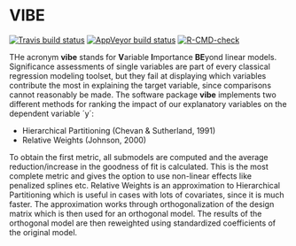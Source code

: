 # VIBE
<!-- badges: start -->
[![Travis build status](https://travis-ci.com/Stan125/vibe.svg?branch=master)](https://travis-ci.com/Stan125/vibe)
[![AppVeyor build status](https://ci.appveyor.com/api/projects/status/github/Stan125/vibe?branch=master&svg=true)](https://ci.appveyor.com/project/Stan125/vibe)
[![R-CMD-check](https://github.com/Stan125/vibe/actions/workflows/R-CMD-check.yaml/badge.svg)](https://github.com/Stan125/vibe/actions/workflows/R-CMD-check.yaml)
<!-- badges: end -->
THe acronym **vibe** stands for **V**ariable **I**mportance **BE**yond linear models. Significance assessments of single variables are part of every classical regression modeling toolset, but they fail at displaying which variables contribute the most in explaining the target variable, since comparisons cannot reasonably be made. The software package **vibe** implements two different methods for ranking the impact of our explanatory variables on the dependent variable ´y´:

- Hierarchical Partitioning (Chevan & Sutherland, 1991)
- Relative Weights (Johnson, 2000)

To obtain the first metric, all submodels are computed and the average reduction/increase in the goodness of fit is calculated. This is the most complete metric and gives the option to use non-linear effects like penalized splines etc. Relative Weights is an approximation to Hierarchical Partitioning which is useful in cases with lots of covariates, since it is much faster. The approximation works through orthogonalization of the design matrix which is then used for an orthogonal model. The results of the orthogonal model are then reweighted using standardized coefficients of the original model.

